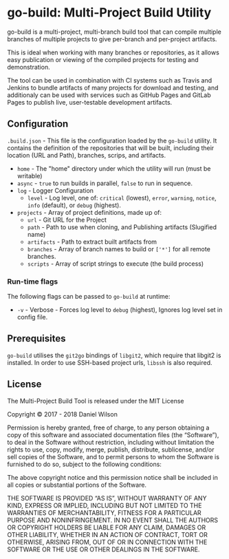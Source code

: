# go-build: Multi-Project Build Utility

go-build is a multi-project, multi-branch build tool that can compile multiple branches of multiple projects to give per-branch and per-project artifacts.

This is ideal when working with many branches or repositories, as it allows easy publication or viewing of the compiled projects for testing and demonstration.

The tool can be used in combination with CI systems such as Travis and Jenkins to bundle artifacts of many projects for download and testing, and additionaly can be used with services such as GitHub Pages and GitLab Pages to publish live, user-testable development artifacts.

## Configuration

`.build.json` - This file is the configuration loaded by the `go-build` utility.
It contains the definition of the repositories that will be built, including their
location (URL and Path), branches, scrips, and artifacts.
  - `home` - The "home" directory under which the utility will run (must be writable)
  - `async` - `true` to run builds in parallel, `false` to run in sequence.
  - `log` - Logger Configuration
    - `level` -  Log level, one of: `critical` (lowest), `error`, `warning`, `notice`, `info` (default), or `debug` (highest).
  - `projects` - Array of project definitions, made up of:
    - `url` - Git URL for the Project
    - `path` - Path to use when cloning, and Publishing artifacts (Slugified name)
    - `artifacts` - Path to extract built artifacts from
    - `branches` - Array of branch names to build or `['*']` for all remote branches.
    - `scripts` - Array of script strings to execute (the build process)

### Run-time flags

The following flags can be passed to `go-build` at runtime:
  - `-v` - Verbose - Forces log level to `debug` (highest), Ignores log level set in config file.

## Prerequisites

`go-build` utilises the `git2go` bindings of `libgit2`, which require that libgit2 is
installed. In order to use SSH-based project urls, `libssh` is also required.


## License

The Multi-Project Build Tool is released under the MIT License

Copyright © 2017 - 2018 Daniel Wilson

Permission is hereby granted, free of charge, to any person
obtaining a copy of this software and associated documentation
files (the “Software”), to deal in the Software without
restriction, including without limitation the rights to use,
copy, modify, merge, publish, distribute, sublicense, and/or sell
copies of the Software, and to permit persons to whom the
Software is furnished to do so, subject to the following
conditions:

The above copyright notice and this permission notice shall be
included in all copies or substantial portions of the Software.

THE SOFTWARE IS PROVIDED “AS IS”, WITHOUT WARRANTY OF ANY KIND,
EXPRESS OR IMPLIED, INCLUDING BUT NOT LIMITED TO THE WARRANTIES
OF MERCHANTABILITY, FITNESS FOR A PARTICULAR PURPOSE AND
NONINFRINGEMENT. IN NO EVENT SHALL THE AUTHORS OR COPYRIGHT
HOLDERS BE LIABLE FOR ANY CLAIM, DAMAGES OR OTHER LIABILITY,
WHETHER IN AN ACTION OF CONTRACT, TORT OR OTHERWISE, ARISING
FROM, OUT OF OR IN CONNECTION WITH THE SOFTWARE OR THE USE OR
OTHER DEALINGS IN THE SOFTWARE.
